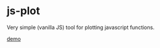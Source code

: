 # js-plot

Very simple (vanilla JS) tool for plotting javascript functions.

[demo](https://jniac.github.io/js-plot)
